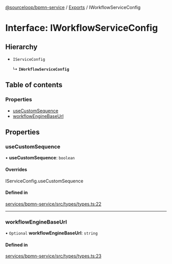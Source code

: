 [@sourceloop/bpmn-service](../README.md) / [Exports](../modules.md) / IWorkflowServiceConfig

# Interface: IWorkflowServiceConfig

## Hierarchy

- `IServiceConfig`

  ↳ **`IWorkflowServiceConfig`**

## Table of contents

### Properties

- [useCustomSequence](IWorkflowServiceConfig.md#usecustomsequence)
- [workflowEngineBaseUrl](IWorkflowServiceConfig.md#workflowenginebaseurl)

## Properties

### useCustomSequence

• **useCustomSequence**: `boolean`

#### Overrides

IServiceConfig.useCustomSequence

#### Defined in

[services/bpmn-service/src/types/types.ts:22](https://github.com/sourcefuse/loopback4-microservice-catalog/blob/6c16af104/services/bpmn-service/src/types/types.ts#L22)

___

### workflowEngineBaseUrl

• `Optional` **workflowEngineBaseUrl**: `string`

#### Defined in

[services/bpmn-service/src/types/types.ts:23](https://github.com/sourcefuse/loopback4-microservice-catalog/blob/6c16af104/services/bpmn-service/src/types/types.ts#L23)
